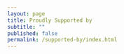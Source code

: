 ```yaml
---
layout: page
title: Proudly Supported by
subtitle: ""
published: false
permalink: /supported-by/index.html
---
```

